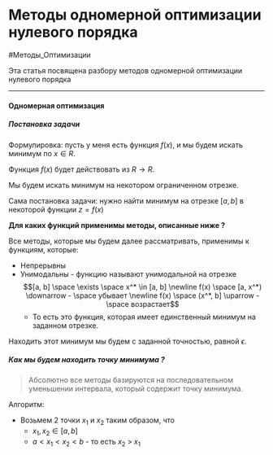 # Методы одномерной оптимизации нулевого порядка

#Методы_Оптимизации 

Эта статья посвящена разбору методов одномерной оптимизации нулевого порядка

---

#### Одномерная оптимизация

##### Постановка задачи

Формулировка: пусть у меня есть функция $f(x)$, и мы будем искать минимум по $x \in R$.

Функция $f(x)$ будет действовать из $R \rightarrow R$.

Мы будем искать минимум на некотором ограниченном отрезке.

Сама постановка задачи: нужно найти минимум на отрезке  $[a, b]$ в некоторой функции $z = f(x)$ 

__Для каких функций применимы методы, описанные ниже ?__

Все методы, которые мы будем далее рассматривать, применимы к функциям, которые:
* Непрерывны
* Унимодальны - функцию называют унимодальной на отрезке
   $$[a, b] \space \exists \space x^* \in [a, b] \newline f(x) \space [a, x^*) \downarrow - \space убывает \newline f(x) \space (x^*, b] \uparrow - \space возрастает$$ 
  * То есть это функция, которая имеет единственный минимум на заданном отрезке. 

Находить этот минимум мы будем с заданной точностью, равной $\epsilon$.

##### Как мы будем находить точку минимума ? 

> Абсолютно все методы базируются на последовательном уменьшении интервала, который содержит точку минимума.

Алгоритм:
* Возьмем 2 точки $x_1$ и $x_2$ таким образом, что 
  * $x_1, x_2 \in [a, b]$
  * $a < x_1 < x_2 < b$ - то есть $x_2$ > $x_1$

